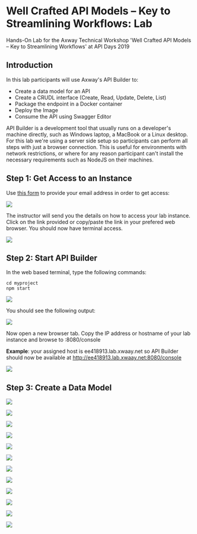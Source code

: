 # Well Crafted API Models – Key to Streamlining Workflows: Lab

Hands-On Lab for the Axway Technical Workshop 'Well Crafted API Models – Key to Streamlining Workflows' at API Days 2019


## Introduction

In this lab participants will use Axway's API Builder to:

* Create a data model for an API
* Create a CRUDL interface (Create, Read, Update, Delete, List)
* Package the endpoint in a Docker container
* Deploy the Image
* Consume the API using Swagger Editor

API Builder is a development tool that usually runs on a developer's machine directly, such as Windows laptop, a MacBook or a Linux desktop. For this lab we're using a server side setup so participants can perform all steps with just a browser connection. This is useful for environments with network restrictions, or where for any reason participant can't install the necessary requirements such as NodeJS on their machines.

## Step 1: Get Access to an Instance

Use [this form](https://forms.gle/ZG9qohvq3TDf5wccA) to provide your email address in order to get access:

![](./resources/lab01.png)

The instructor will send you the details on how to access your lab instance. Click on the link provided or copy/paste the link in your prefered web browser. You should now have terminal access.

![](./resources/lab03.png)

## Step 2: Start API Builder

In the web based terminal, type the following commands:

`cd myproject`   
`npm start`

![](./resources/lab04.png)

You should see the following output:

![](./resources/lab05.png)

Now open a new browser tab. Copy the IP address or hostname of your lab instance and browse to <host>:8080/console

**Example**: your assigned host is ee418913.lab.xwaay.net so API Builder should now be available at http://ee418913.lab.xwaay.net:8080/console

![](./resources/lab06.png)

## Step 3: Create a Data Model

![](./resources/lab07.png)

![](./resources/lab08.png)

![](./resources/lab09.png)

![](./resources/lab10.png)

![](./resources/lab11.png)

![](./resources/lab12.png)

![](./resources/lab13.png)

![](./resources/lab14.png)

![](./resources/lab15.png)

![](./resources/lab16.png)

![](./resources/lab17.png)

![](./resources/lab18.png)
